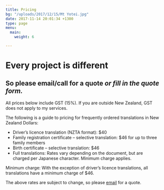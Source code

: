 ```yaml
---
title: Pricing
bg: "/uploads/2017/12/15/Mt Yotei.jpg"
date: 2017-11-14 20:01:34 +1300
type: page
menu:
  main:
    weight: 6

---
```

# Every project is different

## So please email/call for a quote _or fill in the quote form._

All prices below include GST (15%). If you are outside New Zealand, GST does not apply to my services.

The following is a guide to pricing for frequently ordered translations in New Zealand Dollars:

* Driver’s licence translation (NZTA format): $40
* Family registration certificate – selective translation: $46 for up to three family members
* Birth certificate – selective translation: $46 
* Full translations: Rates vary depending on the document, but are charged per Japanese character. Minimum charge applies.

Minimum charge: With the exception of driver’s licence translations, all translations have a minimum charge of $46.

The above rates are subject to change, so please [email](mailto:info@kuakatranslations.co.nz) for a quote.